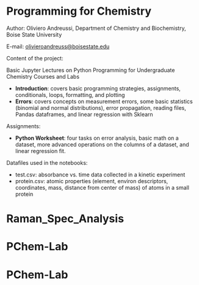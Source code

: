 # Programming for Chemistry
Author: Oliviero Andreussi, Department of Chemistry and Biochemistry, Boise State University

E-mail: olivieroandreuss@boisestate.edu

Content of the project:

Basic Jupyter Lectures on Python Programming for Undergraduate Chemistry Courses and Labs

* **Introduction**: covers basic programming strategies, assignments, conditionals, loops, formatting, and plotting
* **Errors**: covers concepts on measurement errors, some basic statistics (binomial and normal distributions), error propagation, reading files, Pandas dataframes, and linear regression with Sklearn

Assignments:
* **Python Worksheet**: four tasks on error analysis, basic math on a dataset, more advanced operations on the columns of a dataset, and linear regression fit.

Datafiles used in the notebooks:
* test.csv: absorbance  vs. time data collected in a kinetic experiment
* protein.csv: atomic properties (element, environ descriptors, coordinates, mass, distance from center of mass) of atoms in a small protein
# Raman_Spec_Analysis
# PChem-Lab
# PChem-Lab
